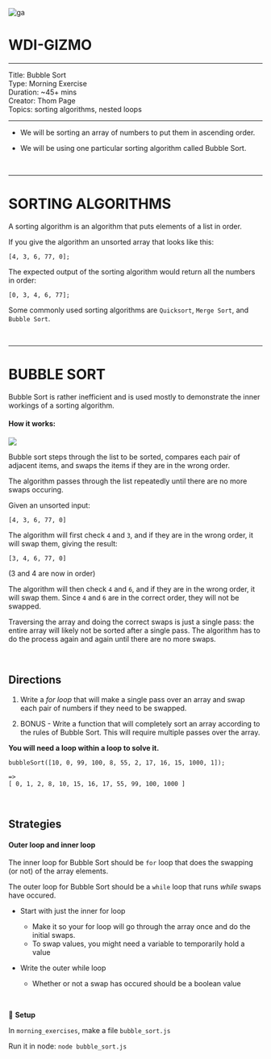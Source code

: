 ![ga](http://mobbook.generalassemb.ly/ga_cog.png)

# WDI-GIZMO

<hr>
Title: Bubble Sort<br>
Type: Morning Exercise<br>
Duration: ~45+ mins<br>
Creator: Thom Page<br>
Topics: sorting algorithms, nested loops<br>
<hr>

* We will be sorting an array of numbers to put them in ascending order.

* We will be using one particular sorting algorithm called Bubble Sort.


<br>
<hr>

# SORTING ALGORITHMS

A sorting algorithm is an algorithm that puts elements of a list in order. 

If you give the algorithm an unsorted array that looks like this:

```
[4, 3, 6, 77, 0];
```

The expected output of the sorting algorithm would return all the numbers in order:

```
[0, 3, 4, 6, 77];
```

Some commonly used sorting algorithms are `Quicksort`, `Merge Sort`, and `Bubble Sort`. 

<br>
<hr>

# BUBBLE SORT

Bubble Sort is rather inefficient and is used mostly to demonstrate the inner workings of a sorting algorithm.


#### How it works:

![](https://upload.wikimedia.org/wikipedia/commons/c/c8/Bubble-sort-example-300px.gif)

Bubble sort steps through the list to be sorted, compares each pair of adjacent items, and swaps the items if they are in the wrong order. 

The algorithm passes through the list repeatedly until there are no more swaps occuring.

Given an unsorted input:

```
[4, 3, 6, 77, 0]
```

The algorithm will first check `4` and `3`, and if they are in the wrong order, it will swap them, giving the result:

```
[3, 4, 6, 77, 0]
```

(3 and 4 are now in order)

The algorithm will then check `4` and `6`, and if they are in the wrong order, it will swap them. Since `4` and `6` are in the correct order, they will not be swapped.

Traversing the array and doing the correct swaps is just a single pass: the entire array will likely not be sorted after a single pass. The algorithm has to do the process again and again until there are no more swaps. 

<br>

## Directions

1. Write a _for loop_ that will make a single pass over an array and swap each pair of numbers if they need to be swapped.

2. BONUS - Write a function that will completely sort an array according to the rules of Bubble Sort. This will require multiple passes over the array.


**You will need a loop within a loop to solve it.**

```
bubbleSort([10, 0, 99, 100, 8, 55, 2, 17, 16, 15, 1000, 1]);

=>
[ 0, 1, 2, 8, 10, 15, 16, 17, 55, 99, 100, 1000 ]

```

<br>

## Strategies

#### Outer loop and inner loop

The inner loop for Bubble Sort should be `for` loop that does the swapping (or not) of the array elements.

The outer loop for Bubble Sort should be a `while` loop that runs _while_ swaps have occured.

* Start with just the inner for loop 
	* Make it so your for loop will go through the array once and do the initial swaps.
	* To swap values, you might need a variable to temporarily hold a value
	
* Write the outer while loop
	* Whether or not a swap has occured should be a boolean value

<br>

&#x1F535; **Setup**

In `morning_exercises`, make a file `bubble_sort.js`

Run it in node: `node bubble_sort.js`
	